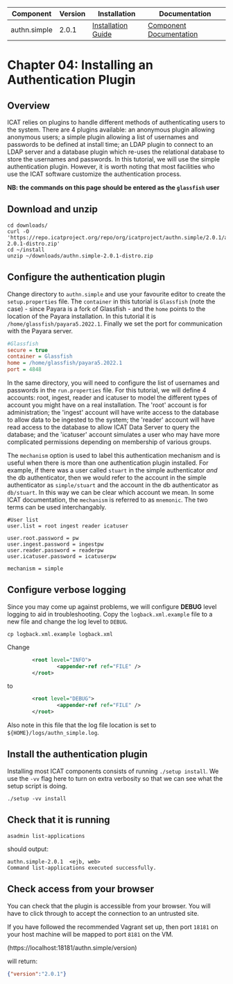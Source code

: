 | Component     | Version | Installation                                                                                  | Documentation |
| ---------     | ------- | ------------                                                                                  | ------------- |
| authn.simple  | 2.0.1   | [Installation Guide](https://repo.icatproject.org/site/authn/simple/2.0.1/installation.html)  | [Component Documentation](https://repo.icatproject.org/site/authn/simple/2.0.1/index.html) |

Chapter 04: Installing an Authentication Plugin
==============================================

Overview
--------

ICAT relies on plugins to handle different methods of authenticating users to the system. There are 4 plugins available: an anonymous plugin allowing anonymous users; a simple plugin allowing a list of usernames and passwords to be defined at install time; an LDAP plugin to connect to an LDAP server and a database plugin which re-uses the relational database to store the usernames and passwords. In this tutorial, we will use the simple authentication plugin. However, it is worth noting that most facilities who use the ICAT software customize the authentication process.

**NB: the commands on this page should be entered as the `glassfish` user**

Download and unzip
------------------

```Shell
cd downloads/
curl -O 'https://repo.icatproject.org/repo/org/icatproject/authn.simple/2.0.1/authn.simple-2.0.1-distro.zip'
cd ~/install
unzip ~/downloads/authn.simple-2.0.1-distro.zip
```

Configure the authentication plugin
-----------------------------------

Change directory to `authn.simple` and use your favourite editor to create the `setup.properties` file. The `container` in this tutorial is `Glassfish` (note the case) - since Payara is a fork of Glassfish - and the `home` points to the location of the Payara installation. In this tutorial it is `/home/glassfish/payara5.2022.1`. Finally we set the port for communication with the Payara server.

```INI
#Glassfish
secure = true
container = Glassfish
home = /home/glassfish/payara5.2022.1
port = 4848
```

In the same directory, you will need to configure the list of usernames and passwords in the `run.properties` file. For this tutorial, we will define 4 accounts: root, ingest, reader and icatuser to model the different types of account you might have on a real installation. The 'root' account is for administration; the 'ingest' account will have write access to the database to allow data to be ingested to the system; the 'reader' account will have read access to the database to allow ICAT Data Server to query the database; and the 'icatuser' account simulates a user who may have more complicated permissions depending on membership of various groups.

The `mechanism` option is used to label this authentication mechanism and is useful when there is more than one authentication plugin installed. For example, if there was a user called `stuart` in the simple authenticator *and* the db authenticator, then we would refer to the account in the simple authenticator as `simple/stuart` and the account in the db authenticator as `db/stuart`. In this way we can be clear which account we mean. In some ICAT documentation, the `mechanism` is referred to as `mnemonic`. The two terms can be used interchangably.

```Shell
#User list
user.list = root ingest reader icatuser

user.root.password = pw
user.ingest.password = ingestpw
user.reader.password = readerpw
user.icatuser.password = icatuserpw

mechanism = simple
```

Configure verbose logging
-------------------------

Since you may come up against problems, we will configure **DEBUG** level logging to aid in troubleshooting. Copy the `logback.xml.example` file to a new file and change the log level to `DEBUG`.


```Shell
cp logback.xml.example logback.xml
```

Change

```XML
        <root level="INFO">
                <appender-ref ref="FILE" />
        </root>
```
to
```XML
        <root level="DEBUG">
                <appender-ref ref="FILE" />
        </root>
```

Also note in this file that the log file location is set to `${HOME}/logs/authn_simple.log`.

Install the authentication plugin
---------------------------------

Installing most ICAT components consists of running `./setup install`. We use the `-vv` flag here to turn on extra verbosity so that we can see what the setup script is doing.

```Shell
./setup -vv install
```

Check that it is running
------------------------

```Shell
asadmin list-applications
```
should output:
```
authn.simple-2.0.1  <ejb, web>
Command list-applications executed successfully.
```

Check access from your browser
------------------------------

You can check that the plugin is accessible from your browser. You will have to click through to accept the connection to an untrusted site.

If you have followed the recommended Vagrant set up, then port `18181` on your host machine will be  mapped to port `8181` on the VM.

(https://localhost:18181/authn.simple/version)

will return:
```JSON
{"version":"2.0.1"}
```
